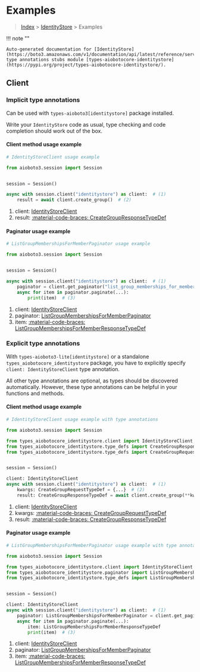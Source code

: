 # Examples

> [Index](../README.md) > [IdentityStore](./README.md) > Examples

!!! note ""

    Auto-generated documentation for [IdentityStore](https://boto3.amazonaws.com/v1/documentation/api/latest/reference/services/identitystore.html#identitystore)
    type annotations stubs module [types-aiobotocore-identitystore](https://pypi.org/project/types-aiobotocore-identitystore/).

## Client

### Implicit type annotations

Can be used with `types-aioboto3[identitystore]` package installed.

Write your `IdentityStore` code as usual,
type checking and code completion should work out of the box.



#### Client method usage example

```python
# IdentityStoreClient usage example

from aioboto3.session import Session


session = Session()

async with session.client("identitystore") as client:  # (1)
    result = await client.create_group()  # (2)
```

1. client: [IdentityStoreClient](./client.md)
2. result: [:material-code-braces: CreateGroupResponseTypeDef](./type_defs.md#creategroupresponsetypedef)



#### Paginator usage example

```python
# ListGroupMembershipsForMemberPaginator usage example

from aioboto3.session import Session


session = Session()

async with session.client("identitystore") as client:  # (1)
    paginator = client.get_paginator("list_group_memberships_for_member")  # (2)
    async for item in paginator.paginate(...):
        print(item)  # (3)
```

1. client: [IdentityStoreClient](./client.md)
2. paginator: [ListGroupMembershipsForMemberPaginator](./paginators.md#listgroupmembershipsformemberpaginator)
3. item: [:material-code-braces: ListGroupMembershipsForMemberResponseTypeDef](./type_defs.md#listgroupmembershipsformemberresponsetypedef)




### Explicit type annotations

With `types-aioboto3-lite[identitystore]`
or a standalone `types_aiobotocore_identitystore` package, you have to explicitly specify
`client: IdentityStoreClient` type annotation.

All other type annotations are optional, as types should be discovered automatically.
However, these type annotations can be helpful in your functions and methods.


#### Client method usage example

```python
# IdentityStoreClient usage example with type annotations

from aioboto3.session import Session

from types_aiobotocore_identitystore.client import IdentityStoreClient
from types_aiobotocore_identitystore.type_defs import CreateGroupResponseTypeDef
from types_aiobotocore_identitystore.type_defs import CreateGroupRequestTypeDef


session = Session()

client: IdentityStoreClient
async with session.client("identitystore") as client:  # (1)
    kwargs: CreateGroupRequestTypeDef = {...}  # (2)
    result: CreateGroupResponseTypeDef = await client.create_group(**kwargs)  # (3)
```

1. client: [IdentityStoreClient](./client.md)
2. kwargs: [:material-code-braces: CreateGroupRequestTypeDef](./type_defs.md#creategrouprequesttypedef)
3. result: [:material-code-braces: CreateGroupResponseTypeDef](./type_defs.md#creategroupresponsetypedef)



#### Paginator usage example

```python
# ListGroupMembershipsForMemberPaginator usage example with type annotations

from aioboto3.session import Session

from types_aiobotocore_identitystore.client import IdentityStoreClient
from types_aiobotocore_identitystore.paginator import ListGroupMembershipsForMemberPaginator
from types_aiobotocore_identitystore.type_defs import ListGroupMembershipsForMemberResponseTypeDef


session = Session()

client: IdentityStoreClient
async with session.client("identitystore") as client:  # (1)
    paginator: ListGroupMembershipsForMemberPaginator = client.get_paginator("list_group_memberships_for_member")  # (2)
    async for item in paginator.paginate(...):
        item: ListGroupMembershipsForMemberResponseTypeDef
        print(item)  # (3)
```

1. client: [IdentityStoreClient](./client.md)
2. paginator: [ListGroupMembershipsForMemberPaginator](./paginators.md#listgroupmembershipsformemberpaginator)
3. item: [:material-code-braces: ListGroupMembershipsForMemberResponseTypeDef](./type_defs.md#listgroupmembershipsformemberresponsetypedef)




